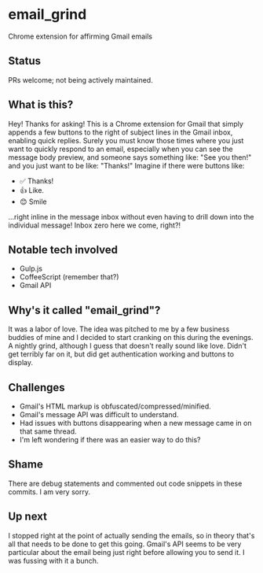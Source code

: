 # email_grind
Chrome extension for affirming Gmail emails

## Status
PRs welcome; not being actively maintained.

## What is this?
Hey! Thanks for asking! This is a Chrome extension for Gmail that simply appends a few buttons to the right of subject lines in the Gmail inbox, enabling quick replies. Surely you must know those times where you just want to quickly respond to an email, especially when you can see the message body preview, and someone says something like: "See you then!" and you just want to be like: "Thanks!" Imagine if there were buttons like:

- ✅ Thanks!
- 👍 Like.
- 😊 Smile

...right inline in the message inbox without even having to drill down into the individual message! Inbox zero here we come, right?!

## Notable tech involved
- Gulp.js
- CoffeeScript (remember that?)
- Gmail API

## Why's it called "email_grind"?
It was a labor of love. The idea was pitched to me by a few business buddies of mine and I decided to start cranking on this during the evenings. A nightly grind, although I guess that doesn't really sound like love. Didn't get terribly far on it, but did get authentication working and buttons to display. 

## Challenges
- Gmail's HTML markup is obfuscated/compressed/minified.
- Gmail's message API was difficult to understand.
- Had issues with buttons disappearing when a new message came in on that same thread.
- I'm left wondering if there was an easier way to do this?

## Shame
There are debug statements and commented out code snippets in these commits. I am very sorry.

## Up next
I stopped right at the point of actually sending the emails, so in theory that's all that needs to be done to get this going. Gmail's API seems to be very particular about the email being just right before allowing you to send it. I was fussing with it a bunch.
